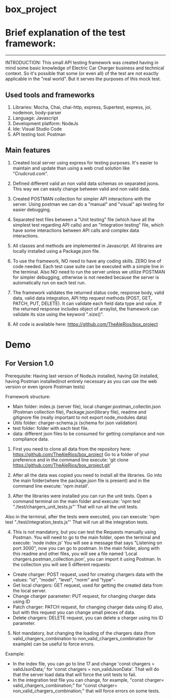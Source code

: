 # box_project

# Brief explanation of the test framework:
-------------------------------------------

INTRODUCTION:
This small API testing framework was created having in mind some basic knowledge of Electric Car Charger business and technical context. So it's possible that some (or even all) of the test are not exactly applicable in the "real world". But it serves the purposes of this mock test.


Used tools and frameworks
---------------------------------------
1. Libraries: Mocha, Chai, chai-http, express, Supertest, express, joi, nodemon, body-parser
2. Language: Javascript
3. Development platform: NodeJs
4. Ide: Visual Studio Code
5. API testing tool: Postman

Main features
----------------------------
1. Created local server using express for testing purposes. It's easier to maintain and update than using a web crud solution like "Crudcrud.com". 
2. Defined different valid an non valid data schemas on separated jsons. This way we can easily change between valid and non valid data.
3. Created POSTMAN collection for simpler API interactions with the server. Using postman we can do a "manual" and "visual" api testing for easier debugging.
4. Separated test files between a "Unit testing" file (which have all the simplest test regarding API calls) and an "Integration testing" file, which have some interactions between API calls and complex data interactions.

3. All classes and methods are implemented in Javascript. All libraries are locally installed using a Package.json file.

4. To use the framework, NO need to have any coding skills. ZERO line of code needed. Each test case suite can be executed with a simple line in the terminal. Also NO need to run the server unless we utilize POSTMAN for simpler debugging, otherwise is not needed because the server is automatically run on each test run. 

5. The framework validates the returned status code, response body, valid data, valid data integration, API http request methods (POST, GET, PATCH, PUT, DELETE). It can validate each field data type and value. If the returned response includes object of arraylist, the framework can validate its size using the keyword ".size()".
6. All code is available here: https://github.com/TheAleRios/box_project


# Demo

For Version 1.0
----------
Prerequisite: Having last version of NodeJs installed, having Git installed, having Postman installed(not entirely necessary as you can use the web version or even ignore Postman tests)

Framework structure:
- Main folder: index.js (server file), local changer.postman_collectin.json (Postman collection file), Package.json(library file), readme and gitignore file (really important to not export node_modules data)
- Utils folder: charger-schema.js (schema for json validation)
- test folder: folder with each test file.
- data: different json files to be consumed for getting compliance and non compliance data.

1. First you need to clone all data from the repository here: https://github.com/TheAleRios/box_project
Go to a folder of your preference and in the command line execute: 'git clone https://github.com/TheAleRios/box_project.git'

2. After all the data was copied you need to install all the libraries. 
Go into the main folder(where the package.json file is present) and in the command line execute: 'npm install'.

3. After the libraries were installed you can run the unit tests.
Open a command terminal on the main folder and execute: 'npm test "./test/chargers_unit_tests.js"'
That will run all the unit tests.

Also in the terminal, after the tests were executed, you can execute: 'npm test "./test/integration_tests.js"'
That will run all the integration tests.

4. This is not mandatory, but you can test the Requests manually using Postman.
You will need to go to the main folder, open the terminal and execute: 'node index.js'
You will see a message that says "Listening on port 3000", now you can go to postman.
In the main folder, along with this readme and other files, you will see a file named 'Local chargers.postman_collection.json', you can import it using Postman.
In the collection you will see 5 different requests:
 - Create charger: POST request, used for creating chargers data with the values: "id", "model", "level", "norm" and "type"-
 - Get local chargers: GET request, used for getting the created data from the local server.
 - Change charger parameter: PUT request, for changing charger data using ID
 - Patch charger: PATCH request, for changing charger data using ID also, but with this request you can change small pieces of data.
 - Delete chargers: DELETE request, you can delete a charger using his ID parameter.


5. Not mandatory, but changing the loading of the chargers data (from valid_chargers_combination to non_valid_chargers_combination for example) can be useful to force errors.

Example: 
 - In the index file, you can go to line 17 and change 'const chargers = validJsonData;' for 'const chargers =  non_validJsonData'. That will do that the server load data that will force the unit tests to fail.
 - In the integration test file you can change, for example, "const charger= valid_chargers_combination;" for "const charger= non_valid_chargers_combination;" that will force errors on some tests.